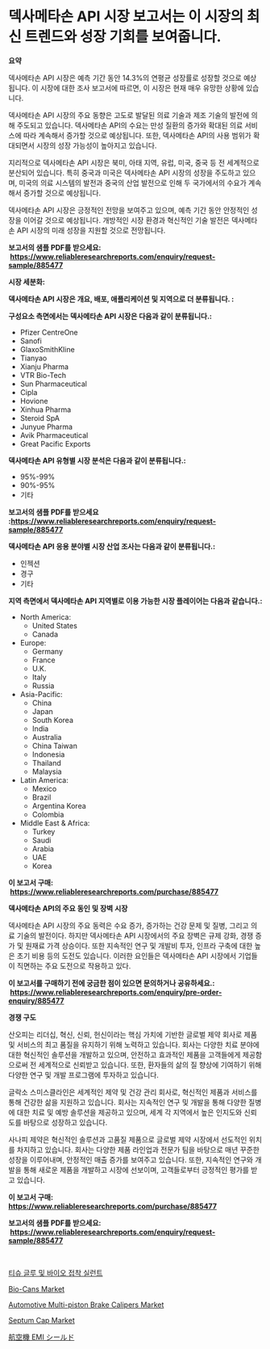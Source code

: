 <p><h1>덱사메타손 API 시장 보고서는 이 시장의 최신 트렌드와 성장 기회를 보여줍니다.</h1></p><p><strong>요약</strong></p>
<p><p>덱사메타손 API 시장은 예측 기간 동안 14.3%의 연평균 성장률로 성장할 것으로 예상됩니다. 이 시장에 대한 조사 보고서에 따르면, 이 시장은 현재 매우 유망한 상황에 있습니다.</p><p>덱사메타손 API 시장의 주요 동향은 고도로 발달된 의료 기술과 제조 기술의 발전에 의해 주도되고 있습니다. 덱사메타손 API의 수요는 만성 질환의 증가와 확대된 의료 서비스에 따라 계속해서 증가할 것으로 예상됩니다. 또한, 덱사메타손 API의 사용 범위가 확대되면서 시장의 성장 가능성이 높아지고 있습니다.</p><p>지리적으로 덱사메타손 API 시장은 북미, 아태 지역, 유럽, 미국, 중국 등 전 세계적으로 분산되어 있습니다. 특히 중국과 미국은 덱사메타손 API 시장의 성장을 주도하고 있으며, 미국의 의료 시스템의 발전과 중국의 산업 발전으로 인해 두 국가에서의 수요가 계속해서 증가할 것으로 예상됩니다.</p><p>덱사메타손 API 시장은 긍정적인 전망을 보여주고 있으며, 예측 기간 동안 안정적인 성장을 이어갈 것으로 예상됩니다. 개방적인 시장 환경과 혁신적인 기술 발전은 덱사메타손 API 시장의 미래 성장을 지원할 것으로 전망됩니다.</p></p>
<p><strong>보고서의 샘플 PDF를 받으세요: &nbsp;<a href="https://www.reliableresearchreports.com/enquiry/request-sample/885477">https://www.reliableresearchreports.com/enquiry/request-sample/885477</a></strong></p>
<p><strong>시장 세분화:</strong></p>
<p><strong> 덱사메타손 API 시장은 개요, 배포, 애플리케이션 및 지역으로 더 분류됩니다. :</strong></p>
<p><strong>구성요소 측면에서는 덱사메타손 API 시장은 다음과 같이 분류됩니다.:</strong></p>
<p><ul><li>Pfizer CentreOne</li><li>Sanofi</li><li>GlaxoSmithKline</li><li>Tianyao</li><li>Xianju Pharma</li><li>VTR Bio-Tech</li><li>Sun Pharmaceutical</li><li>Cipla</li><li>Hovione</li><li>Xinhua Pharma</li><li>Steroid SpA</li><li>Junyue Pharma</li><li>Avik Pharmaceutical</li><li>Great Pacific Exports</li></ul></p>
<p><strong> 덱사메타손 API 유형별 시장 분석은 다음과 같이 분류됩니다.:</strong></p>
<p><ul><li>95%-99%</li><li>90%-95%</li><li>기타</li></ul></p>
<p><strong>보고서의 샘플 PDF를 받으세요 :<a href="https://www.reliableresearchreports.com/enquiry/request-sample/885477">https://www.reliableresearchreports.com/enquiry/request-sample/885477</a></strong></p>
<p><strong> 덱사메타손 API 응용 분야별 시장 산업 조사는 다음과 같이 분류됩니다.:</strong></p>
<p><ul><li>인젝션</li><li>경구</li><li>기타</li></ul></p>
<p><strong>지역 측면에서 덱사메타손 API 지역별로 이용 가능한 시장 플레이어는 다음과 같습니다.:</strong></p>
<p><ul>
    <li>
        North America:
        <ul>
            <li>United States</li>
            <li>Canada</li>
        </ul>
    </li>
    <li>
        Europe:
        <ul>
            <li>Germany</li>
            <li>France</li>
            <li>U.K.</li>
            <li>Italy</li>
            <li>Russia</li>
        </ul>
    </li>
    <li>
        Asia-Pacific:
        <ul>
            <li>China</li>
            <li>Japan</li>
            <li>South Korea</li>
            <li>India</li>
            <li>Australia</li>
            <li>China Taiwan</li>
            <li>Indonesia</li>
            <li>Thailand</li>
            <li>Malaysia</li>
        </ul>
    </li>
    <li>
        Latin America:
        <ul>
            <li>Mexico</li>
            <li>Brazil</li>
            <li>Argentina Korea</li>
            <li>Colombia</li>
        </ul>
    </li>
    <li>
        Middle East & Africa:
        <ul>
            <li>Turkey</li>
            <li>Saudi</li>
            <li>Arabia</li>
            <li>UAE</li>
            <li>Korea</li>
        </ul>
    </li>
    </ul></p>
<p><strong>이 보고서 구매: &nbsp;<a href="https://www.reliableresearchreports.com/purchase/885477">https://www.reliableresearchreports.com/purchase/885477</a></strong></p>
<p><strong>덱사메타손 API의 주요 동인 및 장벽 시장</strong></p>
<p><p>덱사메타손 API 시장의 주요 동력은 수요 증가, 증가하는 건강 문제 및 질병, 그리고 의료 기술의 발전이다. 하지만 덱사메타손 API 시장에서의 주요 장벽은 규제 강화, 경쟁 증가 및 원재료 가격 상승이다. 또한 지속적인 연구 및 개발비 투자, 인프라 구축에 대한 높은 초기 비용 등의 도전도 있습니다. 이러한 요인들은 덱사메타손 API 시장에서 기업들이 직면하는 주요 도전으로 작용하고 있다.</p></p>
<p><strong>이 보고서를 구매하기 전에 궁금한 점이 있으면 문의하거나 공유하세요.: &nbsp;<a href="https://www.reliableresearchreports.com/enquiry/pre-order-enquiry/885477">https://www.reliableresearchreports.com/enquiry/pre-order-enquiry/885477</a></strong></p>
<p><strong>경쟁 구도</strong></p>
<p><p>산오피는 리더십, 혁신, 신뢰, 헌신이라는 핵심 가치에 기반한 글로벌 제약 회사로 제품 및 서비스의 최고 품질을 유지하기 위해 노력하고 있습니다. 회사는 다양한 치료 분야에 대한 혁신적인 솔루션을 개발하고 있으며, 안전하고 효과적인 제품을 고객들에게 제공함으로써 전 세계적으로 신뢰받고 있습니다. 또한, 환자들의 삶의 질 향상에 기여하기 위해 다양한 연구 및 개발 프로그램에 투자하고 있습니다.</p><p>글락소 스미스클라인은 세계적인 제약 및 건강 관리 회사로, 혁신적인 제품과 서비스를 통해 건강한 삶을 지원하고 있습니다. 회사는 지속적인 연구 및 개발을 통해 다양한 질병에 대한 치료 및 예방 솔루션을 제공하고 있으며, 세계 각 지역에서 높은 인지도와 신뢰도를 바탕으로 성장하고 있습니다.</p><p>사나피 제약은 혁신적인 솔루션과 고품질 제품으로 글로벌 제약 시장에서 선도적인 위치를 차지하고 있습니다. 회사는 다양한 제품 라인업과 전문가 팀을 바탕으로 매년 꾸준한 성장을 이루어내며, 안정적인 매출 증가를 보여주고 있습니다. 또한, 지속적인 연구와 개발을 통해 새로운 제품을 개발하고 시장에 선보이며, 고객들로부터 긍정적인 평가를 받고 있습니다.</p></p>
<p><strong>이 보고서 구매: &nbsp; <a href="https://www.reliableresearchreports.com/purchase/885477">https://www.reliableresearchreports.com/purchase/885477</a></strong></p>
<p><strong>보고서의 샘플 PDF를 받으세요: &nbsp;<a href="https://www.reliableresearchreports.com/enquiry/request-sample/885477">https://www.reliableresearchreports.com/enquiry/request-sample/885477</a></strong><strong></strong></p>
<p>&nbsp;</p>
<p><p><a href="https://medium.com/@moulafa/%ED%8B%B0%EC%8A%88-%EC%A0%91%EC%B0%A9%EC%A0%9C-%EB%B0%8F-%EC%83%9D%EC%B2%B4-%EC%A0%91%EC%B0%A9%EB%AC%BC-%EC%8B%9C%EC%9E%A5-%EA%B2%BD%EC%9F%81-%EB%B6%84%EC%84%9D-%EC%8B%9C%EC%9E%A5-%EB%8F%99%ED%96%A5-%EB%B0%8F-2031%EB%85%84%EA%B9%8C%EC%A7%80%EC%9D%98-%EC%98%88%EC%B8%A1-4fb6809b97aa">티슈 글루 및 바이오 접착 실런트</a></p><p><a href="https://issuu.com/reportprime-2/docs/bio-cans-market-size-2030.pptx">Bio-Cans Market</a></p><p><a href="https://nifty-kite-d51.notion.site/Automotive-Multi-piston-Brake-Calipers-Market-Insights-Market-Players-and-Forecast-Till-2031-c98d58f2d2f243cfad4274d3ca5c3a52">Automotive Multi-piston Brake Calipers Market</a></p><p><a href="https://issuu.com/reportprime-2/docs/septum-cap-market-size-2030.pptx">Septum Cap Market</a></p><p><a href="https://github.com/oafhukehf4709715/Market-Research-Report-List-1/blob/main/41539925286.md">航空機 EMI シールド</a></p></p>
